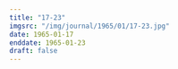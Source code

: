 ```yaml
---
title: "17-23"
imgsrc: "/img/journal/1965/01/17-23.jpg"
date: 1965-01-17
enddate: 1965-01-23
draft: false
---
```


<!-- fix pre-formatted input -->

